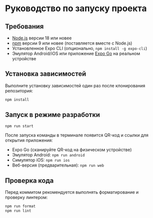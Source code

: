 # Руководство по запуску проекта

## Требования

- [Node.js](https://nodejs.org/) версии 18 или новее
- [npm](https://www.npmjs.com/) версии 9 или новее (поставляется вместе с Node.js)
- Установленное Expo CLI (опционально, `npm install -g expo-cli`)
- Эмулятор Android/iOS или приложение [Expo Go](https://expo.dev/go) на реальном устройстве

## Установка зависимостей

Выполните установку зависимостей один раз после клонирования репозитория:

```bash
npm install
```

## Запуск в режиме разработки

```bash
npm run start
```

После запуска команды в терминале появится QR-код и ссылки для открытия приложения:

- Expo Go (сканируйте QR-код на физическом устройстве)
- Эмулятор Android: `npm run android`
- Симулятор iOS: `npm run ios`
- Веб-версия (предварительная): `npm run web`

## Проверка кода

Перед коммитом рекомендуется выполнять форматирование и проверку линтером:

```bash
npm run format
npm run lint
```
